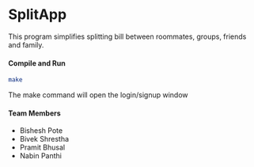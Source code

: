# SplitApp
<p>
This program simplifies splitting bill between roommates, groups, friends and family.
</p>

#### Compile and Run 
```bash
make
```
The make command will open the login/signup window
####   Team Members
- Bishesh Pote
- Bivek Shrestha
- Pramit Bhusal
- Nabin Panthi
